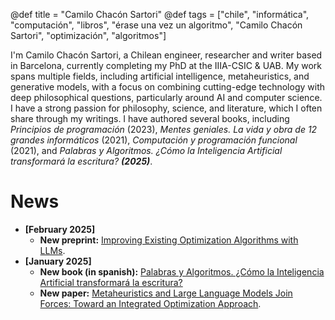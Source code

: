 @def title = "Camilo Chacón Sartori"
@def tags = ["chile", "informática", "computación", "libros", "érase una vez un algoritmo", "Camilo Chacón Sartori", "optimización", "algoritmos"]

I'm Camilo Chacón Sartori, a Chilean engineer, researcher and writer based in Barcelona, currently completing my PhD at the IIIA-CSIC & UAB. My work spans multiple fields, including artificial intelligence, metaheuristics, and generative models, with a focus on combining cutting-edge technology with deep philosophical questions, particularly around AI and computer science. I have a strong passion for philosophy, science, and literature, which I often share through my writings. I have authored several books, including *Principios de programación* (2023), *Mentes geniales. La vida y obra de 12 grandes informáticos* (2021), *Computación y programación funcional* (2021), and *Palabras y Algoritmos. ¿Cómo la Inteligencia Artificial transformará la escritura? **(2025)***.

# News

- **[February 2025]**
  - **New preprint:** [Improving Existing Optimization Algorithms with LLMs](https://arxiv.org/abs/2502.08298).
- **[January 2025]**
  - **New book (in spanish):** [Palabras y Algoritmos. ¿Cómo la Inteligencia Artificial transformará la escritura?](https://www.marcombo.com/libro/libros-tecnicos-de-arte-y-cientificos/informatica-libros-tecnicos-y-cientificos/palabras-y-algoritmos/)
  - **New paper:** [Metaheuristics and Large Language Models Join Forces: Toward an Integrated Optimization Approach](https://ieeexplore.ieee.org/document/10818476).
